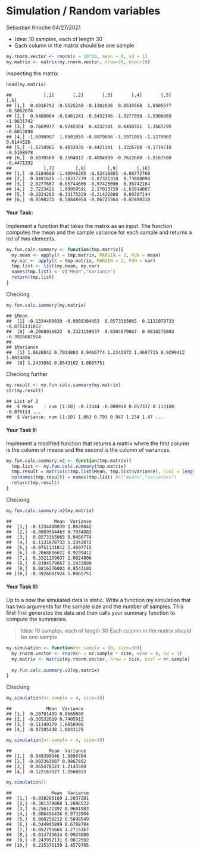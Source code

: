 Simulation / Random variables
================
Sebastian Knoche
04/27/2021

-   Idea: 10 samples, each of length 30
-   Each column in the matrix should be one sample

``` r
my.rnorm.vector <- rnorm(n = 10*30, mean = 0, sd = 1)
my.matrix <- matrix(my.rnorm.vector, nrow=30, ncol=10)
```

Inspecting the matrix

``` r
head(my.matrix)
```

    ##            [,1]       [,2]       [,3]       [,4]       [,5]       [,6]
    ## [1,]  0.6016792 -0.5525248 -0.1302036  0.8535568  1.0505577 -0.5862674
    ## [2,]  0.6480064 -0.6461241 -0.8432346 -1.3277050 -1.9308069 -1.9631742
    ## [3,]  0.7669977  0.9245384  0.4232141  0.6436551  1.3567295 -0.6013898
    ## [4,] -1.6090997  1.0501859 -0.8979006 -1.1971055 -1.1279902  0.6144528
    ## [5,] -1.6210965  0.4833939 -0.4421341  1.3326788 -0.1719718 -0.5198978
    ## [6,]  0.6030508  0.3504812 -0.4684999 -0.7622608 -1.8167508 -0.4471392
    ##            [,7]        [,8]        [,9]       [,10]
    ## [1,] -0.5184608 -1.40948205 -0.52418865 -0.08772709
    ## [2,]  0.9491626 -1.38317739 -1.87321310  0.73884094
    ## [3,]  2.0277667  0.05744666 -0.97425096  0.36742164
    ## [4,]  2.7223421  1.80959591  2.27013729 -1.63914087
    ## [5,] -0.2024283 -0.33175329 -0.21432800  0.09787144
    ## [6,] -0.9598231  0.50848954 -0.06725564 -0.07890310

#### Your Task:

Implement a function that takes the matrix as an input. The function
computes the mean and the sample variance for each sample and returns a
list of two elements.

``` r
my.fun.calc.summary <- function(tmp.matrix){
  my.mean <- apply(X = tmp.matrix, MARGIN = 2, FUN = mean)
  my.var <- apply(X = tmp.matrix, MARGIN = 2, FUN = var)
  tmp.list <- list(my.mean, my.var)
  names(tmp.list) <- c("Mean","Variance")
  return(tmp.list)
}
```

Checking

``` r
my.fun.calc.summary(my.matrix)
```

    ## $Mean
    ##  [1] -0.1334400039 -0.0009384463  0.0573365065  0.1131078733 -0.0751131812
    ##  [6] -0.2068016622  0.3321159037  0.0304579867  0.0816276003 -0.3926081924
    ## 
    ## $Variance
    ##  [1] 1.0628842 0.7934083 0.9466774 1.2343872 1.4697715 0.9299412 1.0024806
    ##  [8] 1.2433089 0.8543102 1.0865751

Checking further

``` r
my.result <- my.fun.calc.summary(my.matrix)
str(my.result)
```

    ## List of 2
    ##  $ Mean    : num [1:10] -0.13344 -0.000938 0.057337 0.113108 -0.075113 ...
    ##  $ Variance: num [1:10] 1.063 0.793 0.947 1.234 1.47 ...

#### Your Task II:

Implement a modified function that returns a matrix where the first
column is the column of means and the second is the column of variances.

``` r
my.fun.calc.summary.v2 <- function(tmp.matrix){
  tmp.list <- my.fun.calc.summary(tmp.matrix)
  tmp.result = matrix(c(tmp.list$Mean, tmp.list$Variance), ncol = length(tmp.list), byrow = FALSE)
  colnames(tmp.result) = names(tmp.list) #c("means","variances")
  return(tmp.result)
}
```

Checking

``` r
my.fun.calc.summary.v2(my.matrix)
```

    ##                Mean  Variance
    ##  [1,] -0.1334400039 1.0628842
    ##  [2,] -0.0009384463 0.7934083
    ##  [3,]  0.0573365065 0.9466774
    ##  [4,]  0.1131078733 1.2343872
    ##  [5,] -0.0751131812 1.4697715
    ##  [6,] -0.2068016622 0.9299412
    ##  [7,]  0.3321159037 1.0024806
    ##  [8,]  0.0304579867 1.2433089
    ##  [9,]  0.0816276003 0.8543102
    ## [10,] -0.3926081924 1.0865751

#### Your Task III:

Up to a now the simulated data is static. Write a function my.simulation
that has two arguments for the sample size and the number of samples.
This first first generates the data and then calls your summary function
to compute the summaries.

> Idea: 10 samples, each of length 30 Each column in the matrix should
> be one sample

``` r
my.simulation <- function(nr.sample = 10, size=30){
  my.rnorm.vector <- rnorm(n = nr.sample * size, mean = 0, sd = 1)
  my.matrix <- matrix(my.rnorm.vector, nrow = size, ncol = nr.sample)
  
  my.fun.calc.summary.v2(my.matrix)
}
```

Checking

``` r
my.simulation(nr.sample = 4, size=30)
```

    ##             Mean  Variance
    ## [1,]  0.20701409 0.8669880
    ## [2,] -0.30532619 0.7405912
    ## [3,] -0.11140379 1.0650900
    ## [4,] -0.07205448 1.0033179

``` r
my.simulation(nr.sample = 4, size=30)
```

    ##              Mean  Variance
    ## [1,]  0.049399046 1.0890784
    ## [2,] -0.002363007 0.9867662
    ## [3,]  0.065478523 1.2143560
    ## [4,] -0.122167327 1.1566023

``` r
my.simulation()
```

    ##               Mean  Variance
    ##  [1,] -0.038285169 1.2037201
    ##  [2,] -0.381379008 1.2098522
    ##  [3,]  0.256172392 0.9601983
    ##  [4,] -0.006456436 0.9733904
    ##  [5,]  0.080250212 0.5898549
    ##  [6,] -0.344905899 0.6798784
    ##  [7,] -0.052791665 1.2715367
    ##  [8,] -0.014743634 0.9924080
    ##  [9,] -0.243992131 0.9812502
    ## [10,]  0.215376159 1.4579705
